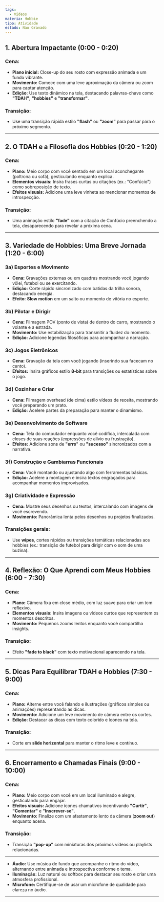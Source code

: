 ```yaml
---
tags:
  - Videos
materia: Hobbie
tipo: Atividade
estado: Nao Gravado
---
```

## **1. Abertura Impactante (0:00 - 0:20)**

### Cena:
- **Plano inicial:** Close-up do seu rosto com expressão animada e um fundo vibrante.
- **Movimento:** Comece com uma leve aproximação da câmera ou zoom para captar atenção.
- **Edição:** Use texto dinâmico na tela, destacando palavras-chave como **"TDAH"**, **"hobbies"** e **"transformar"**.

### Transição:
- Use uma transição rápida estilo **"flash"** ou **"zoom"** para passar para o próximo segmento.

---

## **2. O TDAH e a Filosofia dos Hobbies (0:20 - 1:20)**

### Cena:
- **Plano:** Meio corpo com você sentado em um local aconchegante (poltrona ou sofá), gesticulando enquanto explica.
- **Elementos visuais:** Insira frases curtas ou citações (ex.: "Confúcio") como sobreposição de texto.
- **Efeitos visuais:** Adicione uma leve vinheta ao mencionar momentos de introspecção.

### Transição:
- Uma animação estilo **"fade"** com a citação de Confúcio preenchendo a tela, desaparecendo para revelar a próxima cena.

---

## **3. Variedade de Hobbies: Uma Breve Jornada (1:20 - 6:00)**

### **3a) Esportes e Movimento**
- **Cena:** Gravações externas ou em quadras mostrando você jogando vôlei, futebol ou se exercitando.
- **Edição:** Corte rápido sincronizado com batidas da trilha sonora, destacando energia.
- **Efeito:** **Slow motion** em um salto ou momento de vitória no esporte.

### **3b) Pilotar e Dirigir**
- **Cena:** Filmagem POV (ponto de vista) de dentro do carro, mostrando o volante e a estrada.
- **Movimento:** Use estabilização para transmitir a fluidez do momento.
- **Edição:** Adicione legendas filosóficas para acompanhar a narração.

### **3c) Jogos Eletrônicos**
- **Cena:** Gravação da tela com você jogando (inserindo sua facecam no canto).
- **Efeitos:** Insira gráficos estilo **8-bit** para transições ou estatísticas sobre o jogo.

### **3d) Cozinhar e Criar**
- **Cena:** Filmagem overhead (de cima) estilo vídeos de receita, mostrando você preparando um prato.
- **Edição:** Acelere partes da preparação para manter o dinamismo.

### **3e) Desenvolvimento de Software**
- **Cena:** Tela do computador enquanto você codifica, intercalada com closes de suas reações (expressões de alívio ou frustração).
- **Efeitos:** Adicione sons de **"erro"** ou **"sucesso"** sincronizados com a narrativa.

### **3f) Construção e Gambiarras Funcionais**
- **Cena:** Você montando ou ajustando algo com ferramentas básicas.
- **Edição:** Acelere a montagem e insira textos engraçados para acompanhar momentos improvisados.

### **3g) Criatividade e Expressão**
- **Cena:** Mostre seus desenhos ou textos, intercalando com imagens de você escrevendo.
- **Movimento:** Panorâmica lenta pelos desenhos ou projetos finalizados.

### Transições gerais:
- Use **wipes**, cortes rápidos ou transições temáticas relacionadas aos hobbies (ex.: transição de futebol para dirigir com o som de uma buzina).

---

## **4. Reflexão: O Que Aprendi com Meus Hobbies (6:00 - 7:30)**

### Cena:
- **Plano:** Câmera fixa em close médio, com luz suave para criar um tom reflexivo.
- **Elementos visuais:** Insira imagens ou vídeos curtos que representem os momentos descritos.
- **Movimento:** Pequenos zooms lentos enquanto você compartilha insights.

### Transição:
- Efeito **"fade to black"** com texto motivacional aparecendo na tela.

---

## **5. Dicas Para Equilibrar TDAH e Hobbies (7:30 - 9:00)**

### Cena:
- **Plano:** Alterne entre você falando e ilustrações (gráficos simples ou animações) representando as dicas.
- **Movimento:** Adicione um leve movimento de câmera entre os cortes.
- **Edição:** Destacar as dicas com texto colorido e ícones na tela.

### Transição:
- Corte em **slide horizontal** para manter o ritmo leve e contínuo.

---

## **6. Encerramento e Chamadas Finais (9:00 - 10:00)**

### Cena:
- **Plano:** Meio corpo com você em um local iluminado e alegre, gesticulando para engajar.
- **Efeitos visuais:** Adicione ícones chamativos incentivando **"Curtir"**, **"Comentar"** e **"Inscrever-se"**.
- **Movimento:** Finalize com um afastamento lento da câmera (**zoom out**) enquanto acena.

### Transição:
- Transição **"pop-up"** com miniaturas dos próximos vídeos ou playlists relacionadas.

---

- **Áudio:** Use música de fundo que acompanhe o ritmo do vídeo, alternando entre animada e introspectiva conforme o tema.
- **Iluminação:** Luz natural ou softbox para destacar seu rosto e criar uma atmosfera profissional.
- **Microfone:** Certifique-se de usar um microfone de qualidade para clareza no áudio.

---

